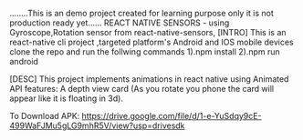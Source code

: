 ........This is an demo project created for learning purpose only it is not production ready yet...... 
REACT NATIVE SENSORS - using Gyroscope,Rotation sensor from react-native-sensors, [INTRO] This is an react-native cli project ,targeted platform's Android and IOS mobile devices clone the repo and run the follwing commands 1).npm install 2).npm run android

[DESC] This project implements animations in react native using Animated API features: 
A depth view card (As you rotate you phone the card will appear like it is floating in 3d).

To Download APK: 
https://drive.google.com/file/d/1-e-YuSdqy9cE-499WaFJMu5gLG9mhR5V/view?usp=drivesdk